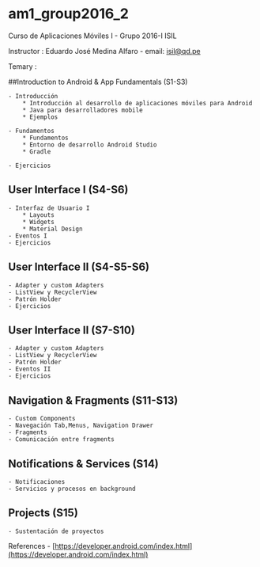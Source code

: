 # am1_group2016_2
Curso de Aplicaciones Móviles I - Grupo 2016-I ISIL

Instructor : Eduardo José Medina Alfaro - email: isil@qd.pe

Temary :

##Introduction to Android & App Fundamentals (S1-S3)
    
    - Introducción
        * Introducción al desarrollo de aplicaciones móviles para Android
        * Java para desarrolladores mobile
        * Ejemplos
        
    - Fundamentos
        * Fundamentos
        * Entorno de desarrollo Android Studio
        * Gradle
    
    - Ejercicios
        
## User Interface I (S4-S6)
    
    - Interfaz de Usuario I
        * Layouts
        * Widgets
        * Material Design
    - Eventos I
    - Ejercicios
      
      
## User Interface II (S4-S5-S6)
    - Adapter y custom Adapters
    - ListView y RecyclerView
    - Patrón Holder
    - Ejercicios
        
## User Interface II (S7-S10)
    - Adapter y custom Adapters
    - ListView y RecyclerView
    - Patrón Holder
    - Eventos II
    - Ejercicios
    
## Navigation & Fragments (S11-S13)
    - Custom Components
    - Navegación Tab,Menus, Navigation Drawer
    - Fragments 
    - Comunicación entre fragments
        
## Notifications & Services (S14)
    - Notificaciones
    - Servicios y procesos en background
    
## Projects (S15)
    - Sustentación de proyectos

References
    - [https://developer.android.com/index.html](https://developer.android.com/index.html)
